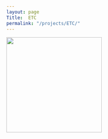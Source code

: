 ```yaml
---
layout: page
Title:  ETC
permalink: "/projects/ETC/"
---
```


<img src="{{site.baseurl}}/images/writing/sea.png" width="250" height="250">
